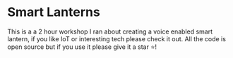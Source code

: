 # Smart Lanterns

This is a a 2 hour workshop I ran about creating a voice enabled smart lantern, if you like IoT or interesting tech please check it out. All the code is open source but if you use it please give it a star ⭐️! 
